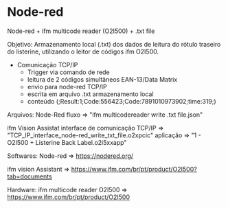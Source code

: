 # Node-red
Node-red + ifm multicode reader (O2I500) + .txt file

Objetivo:
Armazenamento local (.txt) dos dados de leitura do rótulo traseiro do listerine, utilizando o leitor de códigos ifm O2I500.

- Comunicação TCP/IP
  - Trigger via comando de rede
  - leitura de 2 códigos simultâneos EAN-13/Data Matrix
  - envio para node-red TCP/IP
  - escrita em arquivo .txt armazenamento local 
  - conteúdo (;Result:1;Code:556423;Code:7891010973902;time:319;)
 
Arquivos:
Node-Red 
  fluxo => "ifm multicodereader write .txt file.json"

ifm Vision Assistat
  interface de comunicação TCP/IP => "TCP_IP_interface_node-red_write_txt_file.o2xpcic"
  aplicação => "1 - O2I500 + Listerine Back Label.o2i5xxapp" 

Softwares:
Node-red => https://nodered.org/

ifm vision Assistant => https://www.ifm.com/br/pt/product/O2I500?tab=documents

Hardware:
ifm multicode reader O2I500 => https://www.ifm.com/br/pt/product/O2I500
